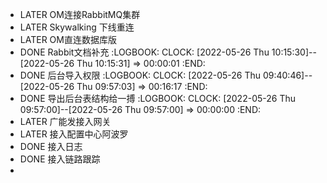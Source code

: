 - LATER OM连接RabbitMQ集群
- LATER Skywalking 下线重连
- LATER OM直连数据库版
- DONE Rabbit文档补充
  :LOGBOOK:
  CLOCK: [2022-05-26 Thu 10:15:30]--[2022-05-26 Thu 10:15:31] =>  00:00:01
  :END:
- DONE 后台导入权限
  :LOGBOOK:
  CLOCK: [2022-05-26 Thu 09:40:46]--[2022-05-26 Thu 09:57:03] =>  00:16:17
  :END:
- DONE 导出后台表结构给一搏
  :LOGBOOK:
  CLOCK: [2022-05-26 Thu 09:57:00]--[2022-05-26 Thu 09:57:00] =>  00:00:00
  :END:
- LATER 广能发接入网关
- LATER 接入配置中心阿波罗
- DONE 接入日志
- DONE 接入链路跟踪
-